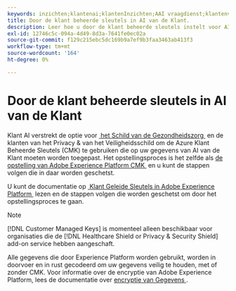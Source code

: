 ```yaml
---
keywords: inzichten;klantenai;klantenInzichten;AAI vraagdienst;klantenvragen;klantenai scores; klant beheerde sleutels in CAI
title: Door de klant beheerde sleutels in AI van de Klant.
description: Leer hoe u door de klant beheerde sleutels instelt voor AI van de klant.
exl-id: 12746c5c-094a-4d49-8d3a-7641fe0ec02a
source-git-commit: f129c215ebc5dc169b9a7ef9b3faa3463ab413f3
workflow-type: tm+mt
source-wordcount: '164'
ht-degree: 0%

---
```


# Door de klant beheerde sleutels in AI van de Klant

Klant AI verstrekt de optie voor [&#x200B; het Schild van de Gezondheidszorg &#x200B;](https://www.adobe.com/trust/compliance/hipaa-ready.html) en de klanten van het Privacy &amp; van het Veiligheidsschild om de Azure Klant Beheerde Sleutels (CMK) te gebruiken die op uw gegevens van AI van de Klant moeten worden toegepast. Het opstellingsproces is het zelfde als [&#x200B; de opstelling van Adobe Experience Platform CMK &#x200B;](../../../landing/governance-privacy-security/customer-managed-keys/overview.md) en u kunt de stappen volgen die in daar worden geschetst.

U kunt de documentatie op [&#x200B; Klant Geleide Sleutels in Adobe Experience Platform &#x200B;](../../../landing/governance-privacy-security/encryption.md) lezen en de stappen volgen die worden geschetst om door het opstellingsproces te gaan.

>[!NOTE]
>
>[!DNL Customer Managed Keys] is momenteel alleen beschikbaar voor organisaties die de [!DNL Healthcare Shield or Privacy & Security Shield] add-on service hebben aangeschaft.

Alle gegevens die door Experience Platform worden gebruikt, worden in doorvoer en in rust gecodeerd om uw gegevens veilig te houden, met of zonder CMK. Voor informatie over de encryptie van Adobe Experience Platform, lees de documentatie over [&#x200B; encryptie van Gegevens &#x200B;](../../../landing/governance-privacy-security/encryption.md).
